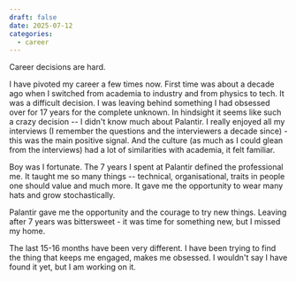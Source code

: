 ```yaml
---
draft: false
date: 2025-07-12
categories:
  - career
---
```


Career decisions are hard. 

I have pivoted my career a few times now. First time was about a decade ago when I switched from academia to industry and from physics to tech. 
It was a difficult decision. I was leaving behind something I had obsessed over for 17 years for the complete unknown. In hindsight it seems like such a crazy decision -- I didn't know much about Palantir. 
I really enjoyed all my interviews (I remember the questions and the interviewers a decade since) - this was the main positive signal.  And the culture (as much as I could glean from the interviews) had a lot of similarities with academia, it felt familiar.

Boy was I fortunate. The 7 years I spent at Palantir defined the professional me. It taught me so many things -- technical, organisational, traits in people one should value and much more. 
It gave me the opportunity to wear many hats and grow stochastically.

Palantir gave me the opportunity and the courage to try new things. Leaving after 7 years was bittersweet - it was time for something new, but I missed my home.

The last 15-16 months have been very different. I have been trying to find the thing that
keeps me engaged, makes me obsessed. I wouldn't say I have found it yet, but I am working
on it. 
